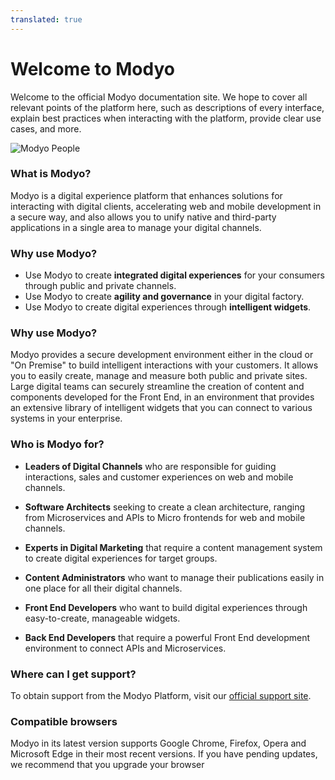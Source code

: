 ```yaml
---
translated: true
---
```


# Welcome to Modyo

Welcome to the official Modyo documentation site. We hope to cover all relevant points of the platform here, such as descriptions of every interface, explain best practices when interacting with the platform, provide clear use cases, and more.

![Modyo People](/assets/img/people.png)

### What is Modyo?

Modyo is a digital experience platform that enhances solutions for interacting with digital clients, accelerating web and mobile development in a secure way, and also allows you to unify native and third-party applications in a single area to manage your digital channels.

### Why use Modyo?

* Use Modyo to create **integrated digital experiences** for your consumers through public and private channels.
* Use Modyo to create **agility and governance** in your digital factory.
* Use Modyo to create digital experiences through **intelligent widgets**.

### Why use Modyo?

Modyo provides a secure development environment either in the cloud or "On Premise" to build intelligent interactions with your customers. It allows you to easily create, manage and measure both public and private sites. Large digital teams can securely streamline the creation of content and components developed for the Front End, in an environment that provides an extensive library of intelligent widgets that you can connect to various systems in your enterprise.

### Who is Modyo for?

* **Leaders of Digital Channels** who are responsible for guiding interactions, sales and customer experiences on web and mobile channels.

* **Software Architects** seeking to create a clean architecture, ranging from Microservices and APIs to Micro frontends for web and mobile channels.

* **Experts in Digital Marketing** that require a content management system to create digital experiences for target groups.

* **Content Administrators** who want to manage their publications easily in one place for all their digital channels.

* **Front End Developers** who want to build digital experiences through easy-to-create, manageable widgets.

* **Back End Developers** that require a powerful Front End development environment to connect APIs and Microservices.

### Where can I get support?

To obtain support from the Modyo Platform, visit our [official support site](https://support.modyo.com/hc/en).

### Compatible browsers

Modyo in its latest version supports Google Chrome, Firefox, Opera and Microsoft Edge in their most recent versions. 
If you have pending updates, we recommend that you upgrade your browser
